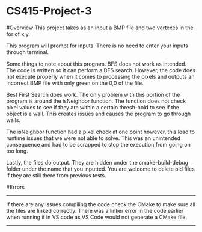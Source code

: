 # CS415-Project-3

#Overview
This project takes as an input a BMP file and two vertexes in the for of x,y.

This program will prompt for inputs. There is no need to enter your inputs through terminal. 

Some things to note about this program. BFS does not work as intended. The code is written so it can perform a BFS search.
However, the code does not execute properly when it comes to processing the pixels and outputs an incorrect BMP file with 
only green on the 0,0 of the file.

Best First Search does work. The only problem with this portion of the program is around the isNeighbor function. 
The function does not check pixel values to see if they are within a certain thresh-hold to see if the object is a wall. 
This creates issues and causes the program to go through walls. 

The isNeighbor function had a pixel check at one point however, this lead to runtime issues that we were not able to solve. 
This was an unintended consequence and had to be scrapped to stop the execution from going on too long.

Lastly, the files do output. They are hidden under the cmake-build-debug folder under the name that you inputted. 
You are welcome to delete old files if they are still there from previous tests. 

#Errors
***
If there are any issues compiling the code check the CMake to make sure all the files are linked correctly. There was a linker
error in the code earlier when running it in VS code as VS Code would not generate a CMake file. 
****